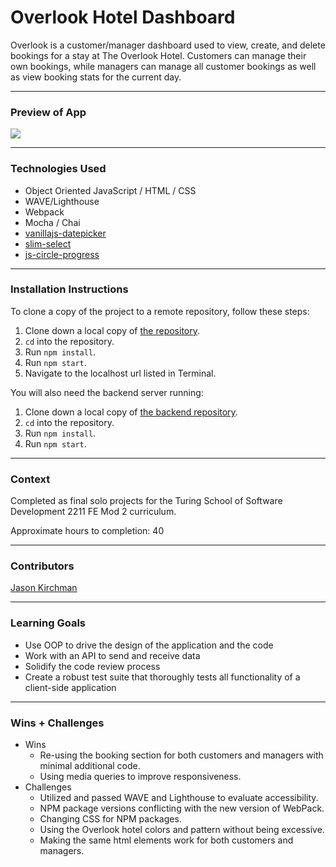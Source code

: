 # Overlook Hotel Dashboard

Overlook is a customer/manager dashboard used to view, create, and delete bookings for a stay at The Overlook Hotel.
Customers can manage their own bookings, while managers can manage all customer bookings as well as view booking stats for the current day.
***

### Preview of App
![](src/demo.gif)
***

### Technologies Used
- Object Oriented JavaScript / HTML / CSS
- WAVE/Lighthouse
- Webpack
- Mocha / Chai
- [vanillajs-datepicker](https://www.npmjs.com/package/vanillajs-datepicker)
- [slim-select](https://www.npmjs.com/package/slim-select)
- [js-circle-progress](https://www.npmjs.com/package/js-circle-progress)
***

### Installation Instructions

To clone a copy of the project to a remote repository, follow these steps:

1. Clone down a local copy of [the repository](https://github.com/kirch1/whats-cookin).
1. `cd` into the repository.
1. Run `npm install`.
1. Run `npm start`.
1. Navigate to the localhost url listed in Terminal.

You will also need the backend server running:
1. Clone down a local copy of [the backend repository](https://github.com/turingschool-examples/overlook-api).
1. `cd` into the repository.
1. Run `npm install`.
1. Run `npm start`.
***

### Context

Completed as final solo projects for the Turing School of Software Development 2211 FE Mod 2 curriculum.

Approximate hours to completion: 40
***

### Contributors

[Jason Kirchman](https://github.com/kirch1)
***

### Learning Goals

- Use OOP to drive the design of the application and the code
- Work with an API to send and receive data
- Solidify the code review process
- Create a robust test suite that thoroughly tests all functionality of a client-side application
***

### Wins + Challenges

- Wins
  - Re-using the booking section for both customers and managers with minimal additional code.
  - Using media queries to improve responsiveness.
- Challenges
  - Utilized and passed WAVE and Lighthouse to evaluate accessibility.
  - NPM package versions conflicting with the new version of WebPack.
  - Changing CSS for NPM packages.
  - Using the Overlook hotel colors and pattern without being excessive.
  - Making the same html elements work for both customers and managers.


